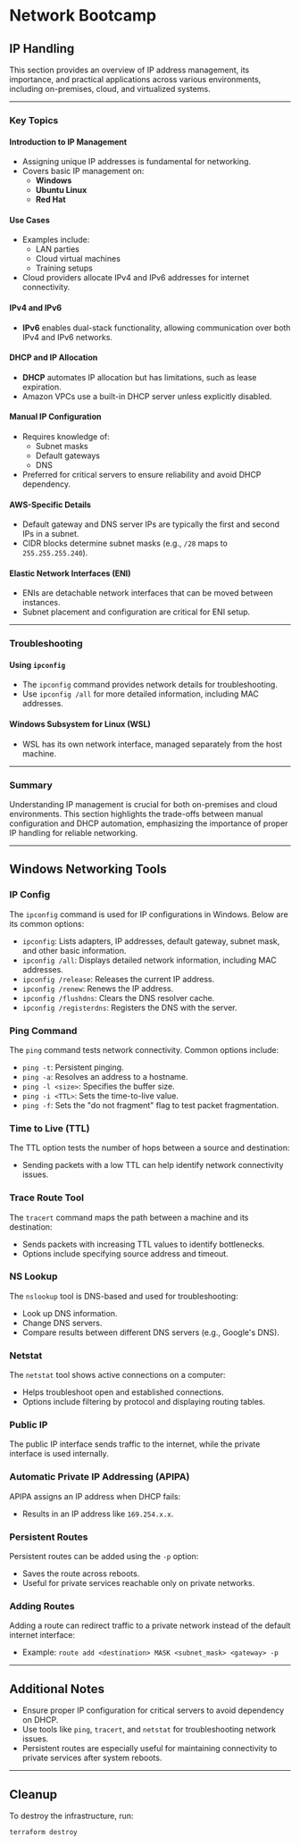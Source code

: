 # Network Bootcamp

## IP Handling

This section provides an overview of IP address management, its importance, and practical applications across various environments, including on-premises, cloud, and virtualized systems.

---

### Key Topics

#### **Introduction to IP Management**
- Assigning unique IP addresses is fundamental for networking.
- Covers basic IP management on:
  - **Windows**
  - **Ubuntu Linux**
  - **Red Hat**

#### **Use Cases**
- Examples include:
  - LAN parties
  - Cloud virtual machines
  - Training setups
- Cloud providers allocate IPv4 and IPv6 addresses for internet connectivity.

#### **IPv4 and IPv6**
- **IPv6** enables dual-stack functionality, allowing communication over both IPv4 and IPv6 networks.

#### **DHCP and IP Allocation**
- **DHCP** automates IP allocation but has limitations, such as lease expiration.
- Amazon VPCs use a built-in DHCP server unless explicitly disabled.

#### **Manual IP Configuration**
- Requires knowledge of:
  - Subnet masks
  - Default gateways
  - DNS
- Preferred for critical servers to ensure reliability and avoid DHCP dependency.

#### **AWS-Specific Details**
- Default gateway and DNS server IPs are typically the first and second IPs in a subnet.
- CIDR blocks determine subnet masks (e.g., `/28` maps to `255.255.255.240`).

#### **Elastic Network Interfaces (ENI)**
- ENIs are detachable network interfaces that can be moved between instances.
- Subnet placement and configuration are critical for ENI setup.

---

### Troubleshooting

#### **Using `ipconfig`**
- The `ipconfig` command provides network details for troubleshooting.
- Use `ipconfig /all` for more detailed information, including MAC addresses.

#### **Windows Subsystem for Linux (WSL)**
- WSL has its own network interface, managed separately from the host machine.

---

### Summary
Understanding IP management is crucial for both on-premises and cloud environments. This section highlights the trade-offs between manual configuration and DHCP automation, emphasizing the importance of proper IP handling for reliable networking.

---

## Windows Networking Tools

### **IP Config**
The `ipconfig` command is used for IP configurations in Windows. Below are its common options:
- `ipconfig`: Lists adapters, IP addresses, default gateway, subnet mask, and other basic information.
- `ipconfig /all`: Displays detailed network information, including MAC addresses.
- `ipconfig /release`: Releases the current IP address.
- `ipconfig /renew`: Renews the IP address.
- `ipconfig /flushdns`: Clears the DNS resolver cache.
- `ipconfig /registerdns`: Registers the DNS with the server.

### **Ping Command**
The `ping` command tests network connectivity. Common options include:
- `ping -t`: Persistent pinging.
- `ping -a`: Resolves an address to a hostname.
- `ping -l <size>`: Specifies the buffer size.
- `ping -i <TTL>`: Sets the time-to-live value.
- `ping -f`: Sets the "do not fragment" flag to test packet fragmentation.

### **Time to Live (TTL)**
The TTL option tests the number of hops between a source and destination:
- Sending packets with a low TTL can help identify network connectivity issues.

### **Trace Route Tool**
The `tracert` command maps the path between a machine and its destination:
- Sends packets with increasing TTL values to identify bottlenecks.
- Options include specifying source address and timeout.

### **NS Lookup**
The `nslookup` tool is DNS-based and used for troubleshooting:
- Look up DNS information.
- Change DNS servers.
- Compare results between different DNS servers (e.g., Google's DNS).

### **Netstat**
The `netstat` tool shows active connections on a computer:
- Helps troubleshoot open and established connections.
- Options include filtering by protocol and displaying routing tables.

### **Public IP**
The public IP interface sends traffic to the internet, while the private interface is used internally.

### **Automatic Private IP Addressing (APIPA)**
APIPA assigns an IP address when DHCP fails:
- Results in an IP address like `169.254.x.x`.

### **Persistent Routes**
Persistent routes can be added using the `-p` option:
- Saves the route across reboots.
- Useful for private services reachable only on private networks.

### **Adding Routes**
Adding a route can redirect traffic to a private network instead of the default internet interface:
- Example: `route add <destination> MASK <subnet_mask> <gateway> -p`

---

## Additional Notes
- Ensure proper IP configuration for critical servers to avoid dependency on DHCP.
- Use tools like `ping`, `tracert`, and `netstat` for troubleshooting network issues.
- Persistent routes are especially useful for maintaining connectivity to private services after system reboots.

---

## Cleanup
To destroy the infrastructure, run:
```bash
terraform destroy
```